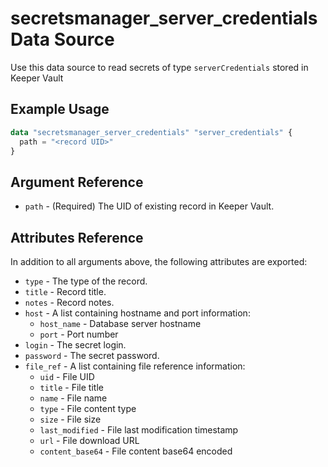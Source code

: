 # secretsmanager_server_credentials Data Source

Use this data source to read secrets of type `serverCredentials` stored in Keeper Vault

## Example Usage

```terraform
data "secretsmanager_server_credentials" "server_credentials" {
  path = "<record UID>"
}
```

## Argument Reference

* `path` - (Required) The UID of existing record in Keeper Vault.

## Attributes Reference

In addition to all arguments above, the following attributes are exported:

* `type` - The type of the record.
* `title` - Record title.
* `notes` - Record notes.
* `host` - A list containing hostname and port information:
  - `host_name` - Database server hostname
  - `port` - Port number
* `login` - The secret login.
* `password` - The secret password.
* `file_ref` - A list containing file reference information:
  - `uid` - File UID
  - `title` - File title
  - `name` - File name
  - `type` - File content type
  - `size` - File size
  - `last_modified` - File last modification timestamp
  - `url` - File download URL
  - `content_base64` - File content base64 encoded
